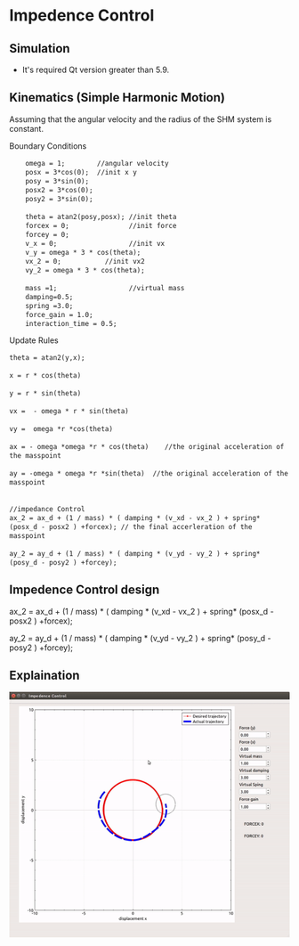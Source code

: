 # Impedence Control



## Simulation
* It's required Qt version greater than 5.9. 



## Kinematics (Simple Harmonic Motion)


Assuming that the angular velocity and the radius of the SHM system is constant.

Boundary Conditions

```
    omega = 1;        //angular velocity
    posx = 3*cos(0);  //init x y
    posy = 3*sin(0);
    posx2 = 3*cos(0);
    posy2 = 3*sin(0);

    theta = atan2(posy,posx); //init theta
    forcex = 0;               //init force
    forcey = 0;  
    v_x = 0;                  //init vx
    v_y = omega * 3 * cos(theta);
    vx_2 = 0;			//init vx2
    vy_2 = omega * 3 * cos(theta);
    
    mass =1;                  //virtual mass
    damping=0.5;
    spring =3.0;
    force_gain = 1.0;
    interaction_time = 0.5;

```


Update Rules
```
theta = atan2(y,x);

x = r * cos(theta)

y = r * sin(theta) 

vx =  - omega * r * sin(theta)

vy =  omega *r *cos(theta)

ax = - omega *omega *r * cos(theta)    //the original acceleration of the masspoint

ay = -omega * omega *r *sin(theta)	//the original acceleration of the masspoint


//impedance Control 
ax_2 = ax_d + (1 / mass) * ( damping * (v_xd - vx_2 ) + spring* (posx_d - posx2 ) +forcex); // the final accerleration of the masspoint

ay_2 = ay_d + (1 / mass) * ( damping * (v_yd - vy_2 ) + spring* (posy_d - posy2 ) +forcey);

``` 



## Impedence Control design
 
ax_2 = ax_d + (1 / mass) * ( damping * (v_xd - vx_2 ) + spring* (posx_d - posx2 ) +forcex);

ay_2 = ay_d + (1 / mass) * ( damping * (v_yd - vy_2 ) + spring* (posy_d - posy2 ) +forcey);
 


## Explaination


![Alt Text](demo.gif)



